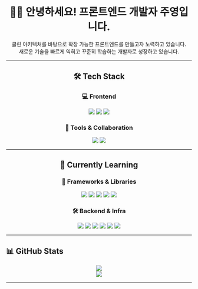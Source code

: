 <div align="center">

# 🙇‍♀️ 안녕하세요! 프론트엔드 개발자 주영입니다.

클린 아키텍처를 바탕으로 확장 가능한 프론트엔드를 만들고자 노력하고 있습니다.  
새로운 기술을 빠르게 익히고 꾸준히 학습하는 개발자로 성장하고 있습니다.

</div>

---
<div align="center">
  
## 🛠️ Tech Stack

### 💻 Frontend
<p>
  <img src="https://img.shields.io/badge/javascript-F7DF1E?style=flat&logo=javascript&logoColor=black" />
  <img src="https://img.shields.io/badge/typescript-3178C6?style=flat&logo=typescript&logoColor=white" />
  <img src="https://img.shields.io/badge/react-61DAFB?style=flat&logo=react&logoColor=black" />
</p>

### 🧰 Tools & Collaboration
<p>
  <img src="https://img.shields.io/badge/github-181717?style=flat&logo=github&logoColor=white" />
  <img src="https://img.shields.io/badge/notion-000000?style=flat&logo=notion&logoColor=white" />
</p>

---

## 🌱 Currently Learning

### 📌 Frameworks & Libraries
<p>
  <img src="https://img.shields.io/badge/next.js-000000?style=flat&logo=nextdotjs&logoColor=white" />
  <img src="https://img.shields.io/badge/zustand-FF6A00?style=flat&logo=zustand&logoColor=white" />
  <img src="https://img.shields.io/badge/reactquery-FF4154?style=flat&logo=reactquery&logoColor=white" />
  <img src="https://img.shields.io/badge/tailwindcss-06B6D4?style=flat&logo=tailwindcss&logoColor=white" />
  <img src="https://img.shields.io/badge/shadcn/ui-000000?style=flat&logo=shadcnui&logoColor=white" />
</p>

### 🛠️ Backend & Infra
<p>
  <img src="https://img.shields.io/badge/prisma-2D3748?style=flat&logo=prisma&logoColor=white" />
  <img src="https://img.shields.io/badge/supabase-3FCF8E?style=flat&logo=supabase&logoColor=white" />
  <img src="https://img.shields.io/badge/vercel-000000?style=flat&logo=vercel&logoColor=white" />
  <img src="https://img.shields.io/badge/node.js-339933?style=flat&logo=node.js&logoColor=white" />
  <img src="https://img.shields.io/badge/mysql-4479A1?style=flat&logo=mysql&logoColor=white" />
  <img src="https://img.shields.io/badge/python-3776AB?style=flat&logo=python&logoColor=white" />
</p>
</div>

---


## 📊 GitHub Stats

<div align="center">
  <img src="https://github-readme-stats.vercel.app/api?username=1juyoung&show_icons=true&theme=tokyonight" />
  <br />
  <img src="https://github-readme-stats.vercel.app/api/top-langs/?username=1juyoung&layout=compact&theme=tokyonight" />
</div>

---

